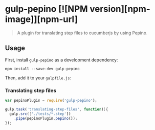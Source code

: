# gulp-pepino [![NPM version][npm-image]][npm-url]
> A plugin for translating step files to cucumberjs by using Pepino.

## Usage

First, install `gulp-pepino` as a development dependency:

```shell
npm install --save-dev gulp-pepino
```

Then, add it to your `gulpfile.js`:

### Translating step files
```javascript
var pepinoPlugin = require('gulp-pepino');

gulp.task('translating-step-files', function(){
  gulp.src(['./tests/*.step'])
    .pipe(pepinoPlugin.pepino());
});

